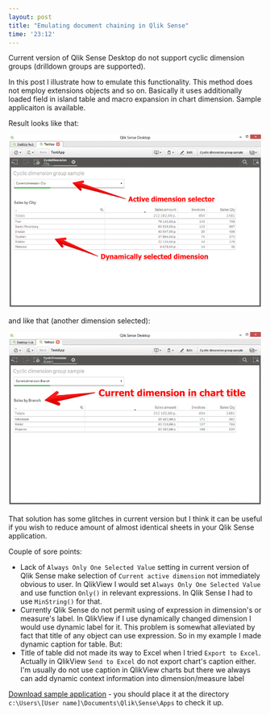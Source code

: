 ```yaml
--- 
layout: post
title: "Emulating document chaining in Qlik Sense"
time: '23:12'
---
```


Current version of Qlik Sense Desktop do not support cyclic dimension groups (drilldown groups are supported).  

In this post I illustrate how to emulate this functionality. This method does not employ extensions objects and so on. Basically it uses additionally loaded field in island table and macro expansion in chart dimension. Sample applicaiton is available.

 Result looks like that:

![Sales by cities](/images/qlik_sense_cyclic_group_1.png)

and like that (another dimension selected):

![Sales by branches](/images/qlik_sense_cyclic_group_2.png)

 
That solution has some glitches in current version but I think it can be useful if you wish to reduce amount of almost identical sheets in your Qlik Sense application.

Couple of sore points:

- Lack of `Always Only One Selected Value` setting in current version of Qlik Sense make selection of `Current active dimension` not immediately obvious to user. In QlikView I would set `Always Only One Selected Value` and use function `Only()` in relevant expressions. In Qlik Sense I had to use `MinString()` for that.  
- Currently Qlik Sense do not permit using of expression in dimension's or measure's label.
In QlikView if I use dynamically changed dimension I would use dynamic label for it. This problem is somewhat alleviated by fact that title of any object can use expression. So in my example I made dynamic caption for table. But:
- Title of table did not made its way to Excel when I tried `Export to Excel`. Actually in QlikView `Send to Excel` do not export chart's caption either. I'm usually do not use caption in QlikView charts but there we always can add dynamic context information into dimension/measure label


[Download sample application](/downloads/CyclicGroupsEmulation.qvf) - you should place it at the directory `c:\Users\[User name]\Documents\Qlik\Sense\Apps` to check it up.